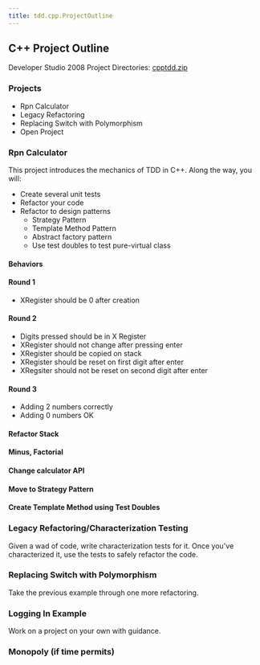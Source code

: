 ```yaml
---
title: tdd.cpp.ProjectOutline
---
```

## C++ Project Outline
Developer Studio 2008 Project Directories: [cpptdd.zip](files/cpptdd.zip)

### Projects
* Rpn Calculator
* Legacy Refactoring
* Replacing Switch with Polymorphism
* Open Project

### Rpn Calculator
This project introduces the mechanics of TDD in C++. Along the way, you will:
* Create several unit tests
* Refactor your code
* Refactor to design patterns
  * Strategy Pattern
  * Template Method Pattern
  * Abstract factory pattern
  * Use test doubles to test pure-virtual class

#### Behaviors
#### Round 1
* XRegister should be 0 after creation

#### Round 2
* Digits pressed should be in X Register
* XRegister should not change after pressing enter
* XRegister should be copied on stack
* XRegister should be reset on first digit after enter
* XRegsiter should not be reset on second digit after enter

#### Round 3
* Adding 2 numbers correctly
* Adding 0 numbers OK

#### Refactor Stack
#### Minus, Factorial
#### Change calculator API
#### Move to Strategy Pattern
#### Create Template Method using Test Doubles

### Legacy Refactoring/Characterization Testing
Given a wad of code, write characterization tests for it. Once you've characterized it, use the tests to safely refactor the code.

### Replacing Switch with Polymorphism
Take the previous example through one more refactoring.

### Logging In Example
Work on a project on your own with guidance.

### Monopoly (if time permits)
 

